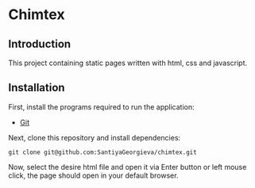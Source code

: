 # Chimtex

## Introduction
This project containing static pages written with html, css and javascript.

## Installation
First, install the programs required to run the application:

- [Git](https://git-scm.com/book/en/v2/Getting-Started-Installing-Git)

Next, clone this repository and install dependencies:

```
git clone git@github.com:SantiyaGeorgieva/chimtex.git
```

Now, select the desire html file and open it via Enter button or left mouse click, the page should open in your default browser.
